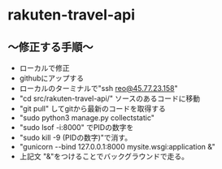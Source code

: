 # rakuten-travel-api

## 〜修正する手順〜

* ローカルで修正
* githubにアップする
* ローカルのターミナルで"ssh reo@45.77.23.158"
* "cd src/rakuten-travel-api/" ソースのあるコードに移動
* "git pull" してgitから最新のコードを取得する
* "sudo python3 manage.py collectstatic"
* "sudo lsof -i:8000" でPIDの数字を
* "sudo kill -9 (PIDの数字)"で消す。
* "gunicorn --bind 127.0.0.1:8000 mysite.wsgi:application &"
* 上記文 "&"をつけることでバックグラウンドで走る。



